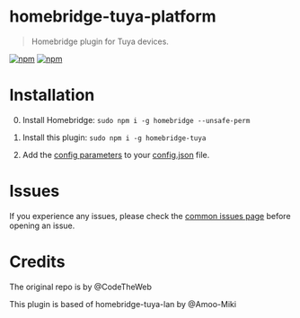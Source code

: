 # homebridge-tuya-platform
> Homebridge plugin for Tuya devices.

[![npm](https://badgen.net/npm/v/homebridge-tuya/latest)](https://www.npmjs.com/package/homebridge-tuya) 
[![npm](https://badgen.net/npm/dt/homebridge-tuya)](https://www.npmjs.com/package/homebridge-tuya)




# Installation
0) Install Homebridge:   ```sudo npm i -g homebridge --unsafe-perm```
1) Install this plugin: ```sudo npm i -g homebridge-tuya```

2) Add the [config parameters](https://github.com/iRayanKhan/homebridge-tuya/blob/master/config-example.MD) to your [config.json](https://github.com/homebridge/homebridge/blob/master/config-sample.json) file.


# Issues 
If you experience any issues, please check the [common issues page](https://github.com/iRayanKhan/homebridge-tuya-platform/wiki/Common-Issues) before opening an issue.


# Credits
The original repo is by @CodeTheWeb

This plugin is based of homebridge-tuya-lan by @Amoo-Miki
